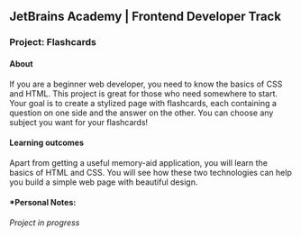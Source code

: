 ## JetBrains Academy | Frontend Developer Track

### Project: Flashcards

#### About
If you are a beginner web developer, you need to know the basics of CSS and HTML. This project is great for those who need somewhere to start. Your goal is to create a stylized page with flashcards, each containing a question on one side and the answer on the other. You can choose any subject you want for your flashcards!

#### Learning outcomes
Apart from getting a useful memory-aid application, you will learn the basics of HTML and CSS. You will see how these two technologies can help you build a simple web page with beautiful design.

#### *Personal Notes:
*Project in progress*
